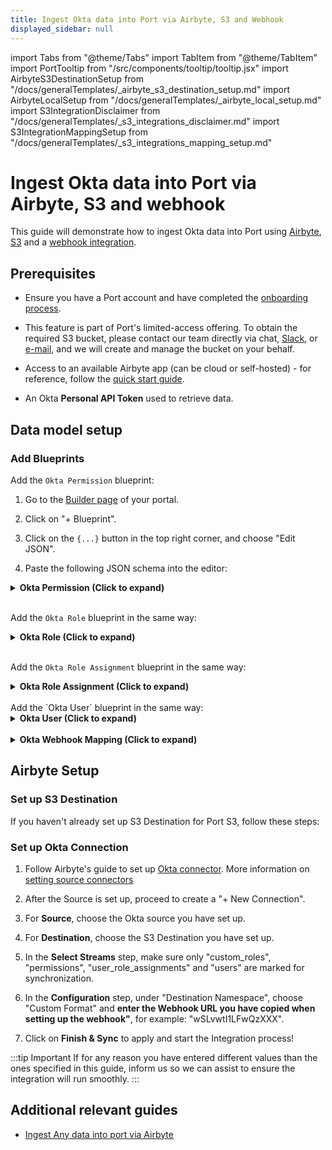 ```yaml
---
title: Ingest Okta data into Port via Airbyte, S3 and Webhook
displayed_sidebar: null
---
```


import Tabs from "@theme/Tabs"
import TabItem from "@theme/TabItem"
import PortTooltip from "/src/components/tooltip/tooltip.jsx"
import AirbyteS3DestinationSetup from "/docs/generalTemplates/_airbyte_s3_destination_setup.md"
import AirbyteLocalSetup from "/docs/generalTemplates/_airbyte_local_setup.md"
import S3IntegrationDisclaimer from "/docs/generalTemplates/_s3_integrations_disclaimer.md"
import S3IntegrationMappingSetup from "/docs/generalTemplates/_s3_integrations_mapping_setup.md"


# Ingest Okta data into Port via Airbyte, S3 and webhook

This guide will demonstrate how to ingest Okta data into Port using [Airbyte](https://airbyte.com/), [S3](https://aws.amazon.com/s3/) and a [webhook integration](https://docs.port.io/build-your-software-catalog/custom-integration/webhook/).

<S3IntegrationDisclaimer/>

## Prerequisites

- Ensure you have a Port account and have completed the [onboarding process](https://docs.port.io/quickstart).

- This feature is part of Port's limited-access offering. To obtain the required S3 bucket, please contact our team directly via chat, [Slack](https://www.getport.io/community), or [e-mail](mailto:support@getport.io), and we will create and manage the bucket on your behalf.

- Access to an available Airbyte app (can be cloud or self-hosted) - for reference, follow the [quick start guide](https://docs.airbyte.com/using-airbyte/getting-started/oss-quickstart).

<AirbyteLocalSetup/>

- An Okta **Personal API Token** used to retrieve data.

## Data model setup

### Add Blueprints

Add the `Okta Permission` blueprint:

1. Go to the [Builder page](https://app.getport.io/settings/data-model) of your portal.

2. Click on "+ Blueprint".

3. Click on the `{...}` button in the top right corner, and choose "Edit JSON".

4. Paste the following JSON schema into the editor:

<details>
<summary><b>Okta Permission (Click to expand)</b></summary>

```json showLineNumbers
{
  "identifier": "okta_permission",
  "description": "Represents an Okta permission.",
  "title": "Okta Permission",
  "icon": "Okta",
  "schema": {
    "properties": {
      "created": {
        "type": "string",
        "format": "date-time",
        "description": "Creation timestamp of the permission."
      },
      "conditions": {
        "type": "object",
        "description": "Conditions associated with the permission (can be null)."
      },
      "links": {
        "type": "object",
        "description": "Links related to the permission."
      }
    },
    "required": [
      "created"
    ]
  },
  "mirrorProperties": {},
  "calculationProperties": {},
  "aggregationProperties": {},
  "relations": {}
}
```

</details>
<br/>

Add the `Okta Role` blueprint in the same way:

<details>
<summary><b>Okta Role (Click to expand)</b></summary>

```json showLineNumbers
{
  "identifier": "okta_role",
  "description": "Represents an Okta role.",
  "title": "Okta Role",
  "icon": "Okta",
  "schema": {
    "properties": {
      "description": {
        "type": "string",
        "description": "Description of the role."
      },
      "created": {
        "type": "string",
        "format": "date-time",
        "description": "Creation timestamp of the role."
      },
      "links": {
        "type": "object",
        "description": "Links related to the role."
      }
    },
    "required": [
      "created"
    ]
  },
  "mirrorProperties": {},
  "calculationProperties": {},
  "aggregationProperties": {},
  "relations": {
    "permissions": {
      "title": "Permissions",
      "target": "okta_permission",
      "required": false,
      "many": true
    }
  }
}
```

</details>
<br/>

Add the `Okta Role Assignment` blueprint in the same way:

<details>
<summary><b>Okta Role Assignment (Click to expand)</b></summary>

```json showLineNumbers
{
  "identifier": "okta_role_assignment",
  "description": "Represents an assignment of a role to a user in Okta.",
  "title": "Okta Role Assignment",
  "icon": "Okta",
  "schema": {
    "properties": {
      "type": {
        "type": "string",
        "description": "Type of role (e.g., SUPER_ADMIN)."
      },
      "status": {
        "type": "string",
        "description": "Status of the role assignment (e.g., ACTIVE)."
      },
      "created": {
        "type": "string",
        "format": "date-time",
        "description": "Creation timestamp of the role assignment."
      },
      "assignmentType": {
        "type": "string",
        "description": "Type of assignment (e.g., USER)."
      },
      "links": {
        "type": "object",
        "description": "Links related to the role assignment."
      },
      "userId": {
        "type": "string",
        "description": "ID of the assigned user."
      }
    },
    "required": [
      "type",
      "status",
      "created",
      "assignmentType",
      "userId"
    ]
  },
  "mirrorProperties": {},
  "calculationProperties": {},
  "aggregationProperties": {},
  "relations": {}
}
```

</details>
<br/>
Add the `Okta User` blueprint in the same way:

<details>
<summary><b>Okta User (Click to expand)</b></summary>

```json showLineNumbers
{
  "identifier": "okta_user",
  "description": "Represents an Okta user.",
  "title": "Okta User",
  "icon": "Okta",
  "schema": {
    "properties": {
      "status": {
        "type": "string",
        "description": "Status of the user (e.g., ACTIVE)."
      },
      "created": {
        "type": "string",
        "format": "date-time",
        "description": "Creation timestamp of the user."
      },
      "activated": {
        "type": "string",
        "format": "date-time",
        "description": "Activation timestamp of the user."
      },
      "statusChanged": {
        "type": "string",
        "format": "date-time",
        "description": "Timestamp when the user's status last changed."
      },
      "lastLogin": {
        "type": "string",
        "format": "date-time",
        "description": "Timestamp of the user's last login."
      },
      "passwordChanged": {
        "type": "string",
        "format": "date-time",
        "description": "Timestamp when the user's password was last changed."
      },
      "type": {
        "type": "object",
        "description": "Type information for the user.",
        "properties": {
          "id": {
            "type": "string",
            "description": "ID of the user type."
          }
        }
      },
      "profile": {
        "type": "object",
        "description": "User profile information."
      },
      "links": {
        "type": "object",
        "description": "Links related to the user."
      }
    },
    "required": [
      "status",
      "created",
      "activated",
      "statusChanged",
      "type",
      "profile"
    ]
  },
  "mirrorProperties": {},
  "calculationProperties": {},
  "aggregationProperties": {},
  "relations": {
    "role_assignments": {
      "title": "Role Assignments",
      "target": "okta_role_assignment",
      "required": false,
      "many": true
    }
  }
}
```

</details>

<br/>

<S3IntegrationMappingSetup/>

<details>
<summary><b>Okta Webhook Mapping (Click to expand)</b></summary>

```json showLineNumbers
[
  {
    "blueprint": "okta_role",
    "operation": "create",
    "filter": "(.body | has(\"_PORT_SOURCE_OBJECT_KEY\")) and (.body._PORT_SOURCE_OBJECT_KEY | split(\"/\") | .[2] | IN(\"custom_roles\"))",
    "entity": {
      "identifier": ".body.id",
      "title": ".body.label",
      "properties": {
        "description": ".body.description",
        "created": ".body.created",
        "links": ".body._links"
      }
    }
  },
  {
    "blueprint": "okta_permission",
    "operation": "create",
    "filter": "(.body | has(\"_PORT_SOURCE_OBJECT_KEY\")) and (.body._PORT_SOURCE_OBJECT_KEY | split(\"/\") | .[2] | IN(\"permissions\"))",
    "entity": {
      "identifier": ".body._links.self.href",
      "title": ".body.label",
      "properties": {
        "created": ".body.created",
        "conditions": ".body.conditions",
        "links": ".body._links"
      }
    }
  },
  {
    "blueprint": "okta_role_assignment",
    "operation": "create",
    "filter": "(.body | has(\"_PORT_SOURCE_OBJECT_KEY\")) and (.body._PORT_SOURCE_OBJECT_KEY | split(\"/\") | .[2] | IN(\"user_role_assignments\"))",
    "entity": {
      "identifier": ".body.id",
      "title": ".body.label",
      "properties": {
        "type": ".body.type",
        "status": ".body.status",
        "created": ".body.created",
        "assignmentType": ".body.assignmentType",
        "links": ".body._links",
        "userId": ".body.userId"
      }
    }
  },
  {
    "blueprint": "okta_user",
    "operation": "create",
    "filter": "(.body | has(\"_PORT_SOURCE_OBJECT_KEY\")) and (.body._PORT_SOURCE_OBJECT_KEY | split(\"/\") | .[2] | IN(\"users\"))",
    "entity": {
      "identifier": ".body.id",
      "title": ".body.profile.login",
      "properties": {
        "status": ".body.status",
        "created": ".body.created",
        "activated": ".body.activated",
        "statusChanged": ".body.statusChanged",
        "lastLogin": ".body.lastLogin",
        "passwordChanged": ".body.passwordChanged",
        "type": ".body.type",
        "profile": ".body.profile",
        "links": ".body._links"
      }
    }
  }
]
```

</details>

## Airbyte Setup

### Set up S3 Destination

If you haven't already set up S3 Destination for Port S3, follow these steps:

<AirbyteS3DestinationSetup/>

### Set up Okta Connection

1. Follow Airbyte's guide to set up [Okta connector](https://docs.airbyte.com/integrations/sources/okta).
  More information on [setting source connectors](http://docs.port.io/build-your-software-catalog/custom-integration/S3-integrations#set-up-data-source)

2. After the Source is set up, proceed to create a "+ New Connection".

3. For **Source**, choose the Okta source you have set up.

4. For **Destination**, choose the S3 Destination you have set up.

5. In the **Select Streams** step, make sure only "custom_roles", "permissions", "user_role_assignments" and "users" are marked for synchronization.

6. In the **Configuration** step, under "Destination Namespace", choose "Custom Format" and **enter the Webhook URL you have copied when setting up the webhook"**, for example: "wSLvwtI1LFwQzXXX".

7. Click on **Finish & Sync** to apply and start the Integration process!

:::tip Important
  If for any reason you have entered different values than the ones specified in this guide,
  inform us so we can assist to ensure the integration will run smoothly.
:::

## Additional relevant guides

- [Ingest Any data into port via Airbyte](https://docs.port.io/build-your-software-catalog/custom-integration/S3-integrations)
